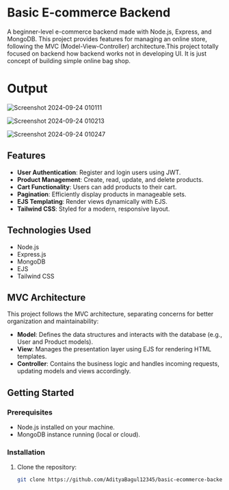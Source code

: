 # Basic E-commerce Backend
A beginner-level e-commerce backend made with Node.js, Express, and MongoDB. This project provides features for managing an online store, following the MVC (Model-View-Controller) architecture.This project totally focused on backend how backend works not in developing UI. It is just concept of building simple online bag shop.

# Output 
![Screenshot 2024-09-24 010111](https://github.com/user-attachments/assets/384eddb2-e055-4cf4-9824-3d256cb745a6)

![Screenshot 2024-09-24 010213](https://github.com/user-attachments/assets/07886a0c-2dd2-4738-a27c-55b85e450789)

![Screenshot 2024-09-24 010247](https://github.com/user-attachments/assets/14c3d983-f261-40d7-b0c7-9161813ea326)

## Features
- **User Authentication**: Register and login users using JWT.
- **Product Management**: Create, read, update, and delete products.
- **Cart Functionality**: Users can add products to their cart.
- **Pagination**: Efficiently display products in manageable sets.
- **EJS Templating**: Render views dynamically with EJS.
- **Tailwind CSS**: Styled for a modern, responsive layout.

## Technologies Used
- Node.js
- Express.js
- MongoDB
- EJS
- Tailwind CSS

## MVC Architecture
This project follows the MVC architecture, separating concerns for better organization and maintainability:
- **Model**: Defines the data structures and interacts with the database (e.g., User and Product models).
- **View**: Manages the presentation layer using EJS for rendering HTML templates.
- **Controller**: Contains the business logic and handles incoming requests, updating models and views accordingly.

## Getting Started

### Prerequisites
- Node.js installed on your machine.
- MongoDB instance running (local or cloud).

### Installation
1. Clone the repository:
   ```bash
   git clone https://github.com/AdityaBagul12345/basic-ecommerce-backend.git
